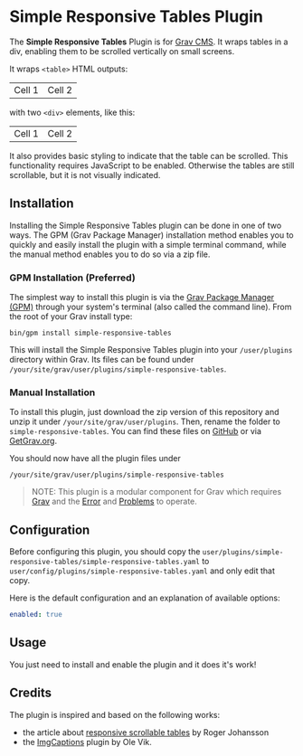 # Simple Responsive Tables Plugin


The **Simple Responsive Tables** Plugin is for [Grav CMS](http://github.com/getgrav/grav). It wraps tables in a div, enabling them to be scrolled vertically on small screens.

It wraps `<table>` HTML outputs:

  <table>
    <tr>
      <td>Cell 1</td>
      <td>Cell 2</td>
    </tr>
  </table>

with two `<div>` elements, like this:

  <div class="simple-responsive-table">
    <div>
      <table>
        <tr>
          <td>Cell 1</td>
          <td>Cell 2</td>
        </tr>
      </table>
    </div>
  </div>

It also provides basic styling to indicate that the table can be scrolled.
This functionality requires JavaScript to be enabled. Otherwise the tables are still scrollable, but it is not visually indicated.

## Installation

Installing the Simple Responsive Tables plugin can be done in one of two ways. The GPM (Grav Package Manager) installation method enables you to quickly and easily install the plugin with a simple terminal command, while the manual method enables you to do so via a zip file.

### GPM Installation (Preferred)

The simplest way to install this plugin is via the [Grav Package Manager (GPM)](http://learn.getgrav.org/advanced/grav-gpm) through your system's terminal (also called the command line).  From the root of your Grav install type:

    bin/gpm install simple-responsive-tables

This will install the Simple Responsive Tables plugin into your `/user/plugins` directory within Grav. Its files can be found under `/your/site/grav/user/plugins/simple-responsive-tables`.

### Manual Installation

To install this plugin, just download the zip version of this repository and unzip it under `/your/site/grav/user/plugins`. Then, rename the folder to `simple-responsive-tables`. You can find these files on [GitHub](https://github.com/bgartenmann/grav-plugin-simple-responsive-tables) or via [GetGrav.org](http://getgrav.org/downloads/plugins#extras).

You should now have all the plugin files under

    /your/site/grav/user/plugins/simple-responsive-tables

> NOTE: This plugin is a modular component for Grav which requires [Grav](http://github.com/getgrav/grav) and the [Error](https://github.com/getgrav/grav-plugin-error) and [Problems](https://github.com/getgrav/grav-plugin-problems) to operate.

## Configuration

Before configuring this plugin, you should copy the `user/plugins/simple-responsive-tables/simple-responsive-tables.yaml` to `user/config/plugins/simple-responsive-tables.yaml` and only edit that copy.

Here is the default configuration and an explanation of available options:

```yaml
enabled: true
```

## Usage

You just need to install and enable the plugin and it does it's work!

## Credits
The plugin is inspired and based on the following works:
 * the article about [responsive scrollable tables](http://www.456bereastreet.com/archive/201309/responsive_scrollable_tables/) by Roger Johansson
 * the [ImgCaptions](https://github.com/OleVik/grav-plugin-imgcaptions) plugin by Ole Vik.
